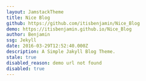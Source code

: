```yaml
---
layout: JamstackTheme
title: Nice Blog
github: https://github.com/itisbenjamin/Nice_Blog
demo: https://itisbenjamin.github.io/Nice_Blog
author: Benjamin
ssg: Jekyll
date: 2016-03-29T12:52:40.000Z
description: A Simple Jakyll Blog Theme.
stale: true
disabled_reason: demo url not found
disabled: true
---
```

